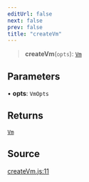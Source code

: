 ```yaml
---
editUrl: false
next: false
prev: false
title: "createVm"
---
```


> **createVm**(`opts`): [`Vm`](/reference/tevm/vm/type-aliases/vm/)

## Parameters

• **opts**: `VmOpts`

## Returns

[`Vm`](/reference/tevm/vm/type-aliases/vm/)

## Source

[createVm.js:11](https://github.com/evmts/tevm-monorepo/blob/main/packages/vm/src/createVm.js#L11)
